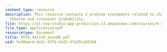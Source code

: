 ```yaml
---
content_type: resource
description: This resource contains 2 problem statements related to channel coding
  theorem and crossover probability.
file: https://ol-ocw-studio-app-production.s3.amazonaws.com/courses/6-441-information-theory-spring-2010/5e30aecdda3c53fb4a3347a29ca553b8_MIT6_441S10_assn06.pdf
file_type: application/pdf
resourcetype: Document
title: MIT6_441S10_assn06.pdf
uid: 5e30aecd-da3c-53fb-4a33-47a29ca553b8
---
```

